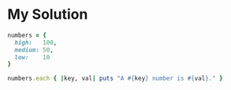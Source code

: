 # My Solution

```ruby
numbers = {
  high:   100,
  medium: 50,
  low:    10
}

numbers.each { |key, val| puts "A #{key} number is #{val}." }
```
